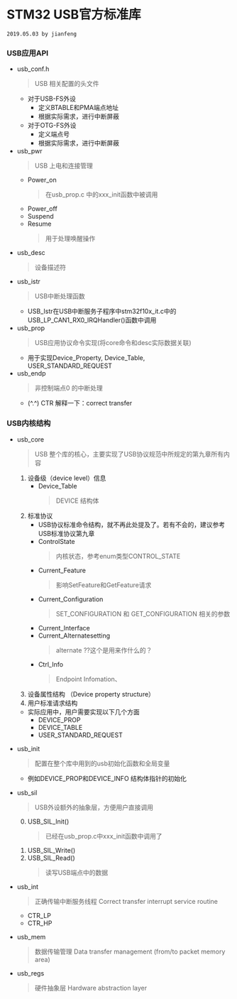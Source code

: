 
# STM32 USB官方标准库
`2019.05.03 by jianfeng`

### USB应用API
- usb_conf.h
    > USB 相关配置的头文件
    - 对于USB-FS外设
        - 定义BTABLE和PMA端点地址
        - 根据实际需求，进行中断屏蔽
    - 对于OTG-FS外设
        - 定义端点号
        - 根据实际需求，进行中断屏蔽
- usb_pwr
    > USB 上电和连接管理
    - Power_on
        > 在usb_prop.c 中的xxx_init函数中被调用
    - Power_off
    - Suspend
    - Resume
        > 用于处理唤醒操作
- usb_desc
    > 设备描述符
- usb_istr
    > USB中断处理函数
    - USB_Istr在USB中断服务子程序中stm32f10x_it.c中的USB_LP_CAN1_RX0_IRQHandler()函数中调用
- usb_prop
    > USB应用协议命令实现(将core命令和desc实际数据关联)
    - 用于实现Device_Property, Device_Table, USER_STANDARD_REQUEST
- usb_endp
    > 非控制端点0 的中断处理
    - (^.^) CTR 解释一下：correct transfer 



### USB内核结构
- usb_core
    > USB 整个库的核心，主要实现了USB协议规范中所规定的第九章所有内容
    1. 设备级（device level）信息
        - Device_Table 
            > DEVICE 结构体
    2. 标准协议
        - USB协议标准命令结构，就不再此处提及了。若有不会的，建议参考USB标准协议第九章
        - ControlState
            > 内核状态，参考enum类型CONTROL_STATE
        - Current_Feature 
            > 影响SetFeature和GetFeature请求
        - Current_Configuration
            > SET_CONFIGURATION 和 GET_CONFIGURATION 相关的参数
        - Current_Interface
        - Current_Alternatesetting
            > alternate ??这个是用来作什么的？
        - Ctrl_Info
            > Endpoint Infomation、
    3. 设备属性结构 （Device property structure）
    4. 用户标准请求结构

    - 实际应用中，用户需要实现以下几个方面
        - DEVICE_PROP
        - DEVICE_TABLE
        - USER_STANDARD_REQUEST

- usb_init
    > 配置在整个库中用到的usb初始化函数和全局变量
    - 例如DEVICE_PROP和DEVICE_INFO 结构体指针的初始化
- usb_sil
    > USB外设额外的抽象层，方便用户直接调用
    0. USB_SIL_Init()
        > 已经在usb_prop.c中xxx_init函数中调用了
    1. USB_SIL_Write()
    2. USB_SIL_Read()
        > 读写USB端点中的数据
- usb_int
    > 正确传输中断服务线程 Correct transfer interrupt service routine
    - CTR_LP
    - CTR_HP
- usb_mem
    > 数据传输管理 Data transfer management (from/to packet memory area)
- usb_regs
    > 硬件抽象层 Hardware abstraction layer
